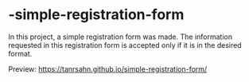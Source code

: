 # -simple-registration-form
 In this project, a simple registration form was made. The information requested in this registration form is accepted only if it is in the desired format.
 
 Preview: https://tanrsahn.github.io/simple-registration-form/
